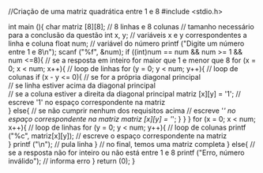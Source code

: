 //Criação de uma matriz quadrática entre 1 e 8 
#include <stdio.h>

int main (){
    char matriz [8][8]; // 8 linhas e 8 colunas
    // tamanho necessário para a conclusão da questão
    int x, y; // variáveis x e y correspondentes a linha e coluna
    float num; // variável do número
    printf ("Digite um número entre 1 e 8\n");
    scanf ("%f", &num);
    if ((int)num == num && num >= 1 && num <=8){
        // se a resposta em inteiro for maior que 1 e menor que 8
        for (x = 0; x < num; x++){ // loop de linhas
            for (y = 0; y < num; y++){ // loop de colunas
                if (x - y <= 0){
        // se for a própria diagonal principal            
        // se linha estiver acima da diagonal principal     
        // se a coluna estiver a direita da diagonal principal
                    matriz [x][y] = '1';
        // escreve '1' no espaço correspondente na matriz           
                }
                else{
        // se não cumprir nenhum dos requisitos acima
        // escreve '*' no espaço correspondente na matriz 
                    matriz [x][y] = '*';
                }
            }
        }
        for (x = 0; x < num; x++){ // loop de linhas
            for (y = 0; y < num; y++){ // loop de colunas
                printf ("%c", matriz[x][y]);
        // escreve o espaço correspondente na matriz        
            }
            printf ("\n"); // pula linha
        }
        // no final, temos uma matriz completa
    }
    else{ // se a resposta não for inteiro ou não está entre 1 e 8
        printf ("Erro, número inválido"); // informa erro
    }
    return (0);
}
